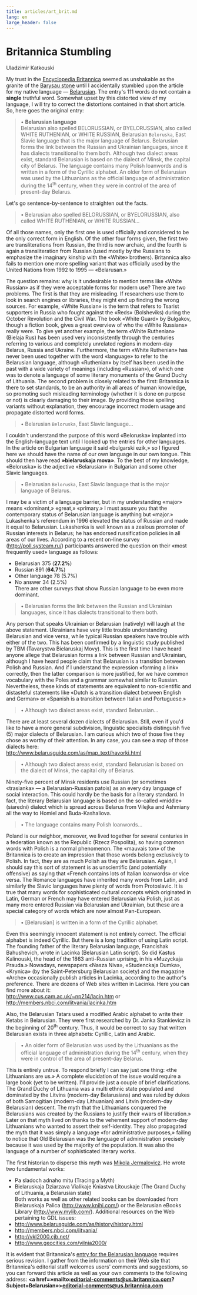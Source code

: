 ```yaml
---
title: articles/art_brit.md 
lang: en
large_header: false
---
```



<h1 id=»britannica-stumbling»>Britannica Stumbling</h1>

Uladzimir Katkouski


My trust in the <a href=»http://www.britannica.com/»>Encyclopedia Britannica</a> seemed as unshakable as the granite of the <a href=»http://www.belarusguide.com/history1/Stones_intro.html»>Barysau stone</a> until I accidentally stumbled upon the article for my native language — <a href=»http://www.britannica.com/bcom/eb/article/2/0,5716,15512+1+15316,00.html»>Belarusian</a>. The entry's 111 words do not contain a <strong>single</strong> truthful word. Somewhat upset by this distorted view of my language, I will try to correct the distortions contained in that short article. So, here goes the original entry:

<blockquote>
• <strong>Belarusian language</strong><br />
Belarusian also spelled BELORUSSIAN, or BYELORUSSIAN, also called WHITE RUTHENIAN, or WHITE RUSSIAN, Belarusian <code>Beloruska</code>, East Slavic language that is the major language of Belarus. Belarusian forms the link between the Russian and Ukrainian languages, since it has dialects transitional to them both. Although two dialect areas exist, standard Belarusian is based on the dialect of Minsk, the capital city of Belarus. The language contains many Polish loanwords and is written in a form of the Cyrillic alphabet. An older form of Belarusian was used by the Lithuanians as the official language of administration during the 14<sup>th</sup> century, when they were in control of the area of present-day Belarus.
</blockquote>

Let's go sentence-by-sentence to straighten out the facts.

<blockquote>
• Belarusian also spelled BELORUSSIAN, or BYELORUSSIAN, also called WHITE RUTHENIAN, or WHITE RUSSIAN...
</blockquote>

Of all those names, only the first one is used officially and considered to be the only correct form in English. Of the other four forms given, the first two are transliterations from Russian, the third is now archaic, and the fourth is again a transliteration from Russian (used mostly by the Russians to emphasize the imaginary kinship with the «White» brothers). Britannica also fails to mention one more spelling variant that was officially used by the United Nations from 1992 to 1995 — «Belarusan.»


The question remains: why is it undesirable to mention terms like «White Russian» as if they were acceptable forms for modern use? There are two problems. The first is that they are misleading. If researchers use them to look in search engines or libraries, they might end up finding the wrong sources. For example, «White Russian» is the term that refers to Tsarist supporters in Russia who fought against the «Reds» (Bolsheviks) during the October Revolution and the Civil War. The book «White Guard» by Bulgakov, though a fiction book, gives a great overview of who the «White Russians» really were. To give yet another example, the term «White Ruthenian» (Bielaja Rus) has been used very inconsistently through the centuries referring to various and completely unrelated regions in modern-day Belarus, Russia and Ukraine. Furthermore, the term «White Ruthenian» has never been used together with the word «language» to refer to the Belarusian language, although «Ruthenian» by itself has been used in the past with a wide variety of meanings (including «Russian»), of which one was to denote a language of some literary monuments of the Grand Duchy of Lithuania. The second problem is closely related to the first: Britannica is there to set standards, to be an authority in all areas of human knowledge, so promoting such misleading terminology (whether it is done on purpose or not) is clearly damaging to their image. By providing those spelling variants without explanation, they encourage incorrect modern usage and propagate distorted word forms.

<blockquote>
• Belarusian <code>Beloruska</code>, East Slavic language...
</blockquote>

I couldn't understand the purpose of this word «Beloruska» implanted into the English-language text until I looked up the entries for other languages. In the article on Bulgarian language it said «bulgarski ezik,» so I figured here we should have the name of our own language in our own tongue. This should then have read <strong>»bielaruskaja mova»</strong>. To the best of my knowledge, «Beloruska» is the adjective «Belarusian» in Bulgarian and some other Slavic languages.

<blockquote>
• Belarusian <code>Beloruska</code>, East Slavic language that is the major language of Belarus.
</blockquote>

I may be a victim of a language barrier, but in my understanding «major» means «dominant,» «great,» «primary.» I must assure you that the contemporary status of Belarusian language is anything but «major.» Lukashenka's referendum in 1996 elevated the status of Russian and made it equal to Belarusian. Lukashenka is well known as a zealous promoter of Russian interests in Belarus; he has endorsed russification policies in all areas of our lives. According to a recent on-line survey (<a href=»http://poll.systeam.ru/»>http://poll.systeam.ru/</a>) participants answered the question on their «most frequently used» language as follows:<br />
- Belarusian 375 (<strong>27.2%</strong>)<br />
- Russian 891 (<strong>64.7%</strong>)<br />
- Other language 78 (5.7%)<br />
- No answer 34 (2.5%)<br />
There are other surveys that show Russian language to be even more dominant.

<blockquote>
• Belarusian forms the link between the Russian and Ukrainian languages, since it has dialects transitional to them both.
</blockquote>

Any person that speaks Ukrainian or Belarusian (natively) will laugh at the above statement. Ukrainians have very little trouble understanding Belarusian and vice versa, while typical Russian speakers have trouble with either of the two. This has been confirmed by a linguistic study published by TBM (Tavarystva Bielaruskaj Movy). This is the first time I have heard anyone allege that Belarusian forms a link between Russian and Ukrainian, although I have heard people claim that Belarusian is a transition between Polish and Russian. And if I understand the expression «forming a link» correctly, then the latter comparison is more justified, for we have common vocabulary with the Poles and a grammar somewhat similar to Russian. Nevertheless, these kinds of statements are equivalent to non-scientific and distasteful statements like «Dutch is a transition dialect between English and German» or «Spanish is a transition between Italian and Portuguese.»

<blockquote>
• Although two dialect areas exist, standard Belarusian...
</blockquote>

There are at least several dozen dialects of Belarusian. Still, even if you'd like to have a more general subdivision, linguistic specialists distinguish five (5) major dialects of Belarusian. I am curious which two of those five they chose as worthy of their attention. In any case, you can see a map of those dialects here:<br />
<a href=»http://www.belarusguide.com/as/map_text/havorki.html»>http://www.belarusguide.com/as/map_text/havorki.html</a>

<blockquote>
• Although two dialect areas exist, standard Belarusian is based on the dialect of Minsk, the capital city of Belarus.
</blockquote>

Ninety-five percent of Minsk residents use Russian (or sometimes «trasianka» — a Belarusian-Russian patois) as an every day language of social interaction. This could hardly be the basis for a literary standard. In fact, the literary Belarusian language is based on the so-called «middle» (siaredni) dialect which is spread across Belarus from Vilejka and Ashmiany all the way to Homiel and Buda-Kashaliova.

<blockquote>
• The language contains many Polish loanwords...
</blockquote>

Poland is our neighbor, moreover, we lived together for several centuries in a federation known as the Republic (Rzecz Pospolita), so having common words with Polish is a normal phenomenon. The «mauvais ton» of the Britannica is to create an impression that those words belong exclusively to Polish. In fact, they are as much Polish as they are Belarusian. Again, I should say this sort of statement is as unscientific (and potentially offensive) as saying that «French contains lots of Italian loanwords» or vice versa. The Romance languages have inherited many words from Latin, and similarly the Slavic languages have plenty of words from Protoslavic. It is true that many words for sophisticated cultural concepts which originated in Latin, German or French may have entered Belarusian via Polish, just as many more entered Russian via Belarusian and Ukrainian, but these are a special category of words which are now almost Pan-European.

<blockquote>
• [Belarusian] is written in a form of the Cyrillic alphabet.
</blockquote>

Even this seemingly innocent statement is not entirely correct. The official alphabet is indeed Cyrillic. But there is a long tradition of using Latin script. The founding father of the literary Belarusian language, Francishak Bahushevich, wrote in Lacinka (Belarusian Latin script). So did Kastus Kalinouski, the head of the 1863 anti-Russian uprising, in his «Muzyckaja Prauda.» Nowadays, newspapers «Nasza Niva», «Studenckaja Dumka», «Krynica» (by the Saint-Petersburg Belarusian society) and the magazine «Arche» occasionally publish articles in Lacinka, according to the author's preference. There are dozens of Web sites written in Lacinka. Here you can find more about it:<br />
<a href=»http://www.cus.cam.ac.uk/~np214/lacin.htm»>http://www.cus.cam.ac.uk/~np214/lacin.htm</a> or<br />
<a href=»http://members.nbci.com/litvania/lacinka.htm»>http://members.nbci.com/litvania/lacinka.htm</a><br />



Also, the Belarusian Tatars used a modified Arabic alphabet to write their Ketabs in Belarusian. They were first researched by Dr. Janka Stankievicz in the beginning of 20<sup>th</sup> century. Thus, it would be correct to say that written Belarusian exists in three alphabets: Cyrillic, Latin and Arabic.

<blockquote>
• An older form of Belarusian was used by the Lithuanians as the official language of administration during the 14<sup>th</sup> century, when they were in control of the area of present-day Belarus.
</blockquote>

This is entirely untrue. To respond briefly I can say just one thing: «the Lithuanians are us.» A complete elucidation of the issue would require a large book (yet to be written). I'll provide just a couple of brief clarifications. The Grand Duchy of Lithuania was a multi ethnic state populated and dominated by the Litvins (modern-day Belarusians) and was ruled by dukes of both Samogitian (modern-day Lithuanian) and Litvin (modern-day Belarusian) descent. The myth that the Lithuanians conquered the Belarusians was created by the Russians to justify their «wars of liberation.» Later on that myth lived on thanks to the vehement support of modern-day Lithuanians who wanted to assert their self-identity. They also propagated the myth that it was simply a language «for administrative purposes,» failing to notice that Old Belarusian was the language of administration precisely because it was used by the majority of the population. It was also the language of a number of sophisticated literary works.


The first historian to disperse this myth was <a href=»http://jermal.8m.com/»>Mikola Jermalovicz</a>. He wrote two fundamental works:<br />
- Pa sladoch adnaho mitu (Tracing a Myth)<br />
- Bielaruskaja Dziarzava Vialikaje Kniastva Litouskaje (The Grand Duchy of Lithuania, a Belarusian state)<br />
Both works as well as other related books can be downloaded from Bielaruskaja Palica (<a href=»http://www.knihi.com/»>http://www.knihi.com/</a>) or the Belarusian eBooks Library (<a href=»http://www.mylib.com/»>http://www.mylib.com/</a>). Additional resources on the Web pertaining to GDL issues:<br />
- <a href=»http://www.belarusguide.com/as/history/history.html»>http://www.belarusguide.com/as/history/history.html</a><br />
- <a href=»http://members.nbci.com/litvania/»>http://members.nbci.com/litvania/</a><br />
- <a href=»http://vkl2000.cjb.net/»>http://vkl2000.cjb.net/</a><br />
- <a href=»http://www.geocities.com/vilnia2000/»>http://www.geocities.com/vilnia2000/</a><br />



It is evident that Britannica's <a href=»http://www.britannica.com/bcom/eb/article/2/0,5716,15512+1+15316,00.html»>entry for the Belarusian language</a> requires serious revision. I gather from the information on their Web site that Britannica's editorial staff welcomes users' comments and suggestions, so you can forward this article as well as your own comments to the following address: <strong><a href=»mailto:editorial-comments@us.britannica.com?Subject=Belarusian»>editorial-comments@us.britannica.com</a></strong>

